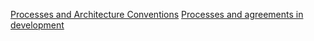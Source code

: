 [Processes and Architecture Conventions](/docs/ARCHITECTURE.md)
[Processes and agreements in development](/docs/DEV_ENVIRONMENT.md)
